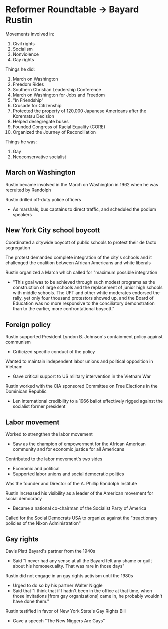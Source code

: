 # Reformer Roundtable -> Bayard Rustin

Movements involved in:
1. Civil rights
2. Socialism
3. Nonviolence
4. Gay rights

Things he did:
1. March on Washington
2. Freedom Rides
3. Southern Christian Leadership Conference
4. March on Washington for Jobs and Freedom
5. "In Friendship"
6. Crusade for Citizenship
7. Protected the property of 120,000 Japanese Americans after the Korematsu
   Decision
8. Helped desegregate buses
9. Founded Congress of Racial Equality (CORE)
10. Organized the Journey of Reconciliation

Things he was:
1. Gay
2. Neoconservative socialist

## March on Washington

Rustin became involved in the March on Washington in 1962 when he was recruited
by Randolph

Rustin drilled off-duty police officers
- As marshals, bus captains to direct traffic, and scheduled the podium
  speakers

## New York City school boycott

Coordinated a citywide boycott of public schools to protest their de facto
segregation

The protest demanded complete integration of the city's schools and it
challenged the coalition between African Americans and white liberals

Rustin organized a March which called for "maximum possible integration
- "This goal was to be achieved through such modest programs as the
  construction of large schools and the replacement of junior high schools with
  middle schools. The UFT and other white moderates endorsed the rally, yet
  only four thousand protestors showed up, and the Board of Education was no
  more responsive to the conciliatory demonstration than to the earlier, more
  confrontational boycott."

## Foreign policy

Rustin supported President Lyndon B. Johnson's containment policy against
communism
- Criticized specific conduct of the policy

Wanted to maintain independent labor unions and political opposition in Vietnam
- Gave critical support to US military intervention in the Vietnam War

Rustin worked with the CIA sponsored Committee on Free Elections in the
Dominican Republic
- Len international credibility to a 1966 ballot effectively rigged against the
  socialist former president

## Labor movement

Worked to strengthen the labor movement
- Saw as the champion of empowerment for the African American community and for
  economic justice for all Americans

Contributed to the labor movement's two sides
- Economic and political
- Supported labor unions and social democratic politics

Was the founder and Director of the A. Phillip Randolph Institute


Rustin Increased his visibility as a leader of the American movement for social
democracy
- Became a national co-chairman of the Socialist Party of America

Called for the Social Democrats USA to organize against the ":reactionary
policies of the Nixon Administration"

## Gay rights

Davis Platt Bayard's partner from the 1940s
- Said "I never had any sense at all the Bayard felt any shame or guilt about
  his homosexuality. That was rare in those days"

Rustin did not engage in an gay rights activism until the 1980s
- Urged to do so by his partner Walter Niggle
- Said that "I think that if I hadn't been in the office at that time, when
  those invitations [from gay organizations] came in, he probably wouldn't have
  done them."

Rustin testified in favor of New York State's Gay Rights Bill
- Gave a speech "The New Niggers Are Gays"

